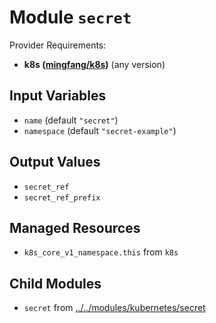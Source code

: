 
# Module `secret`

Provider Requirements:
* **k8s ([mingfang/k8s](https://registry.terraform.io/providers/mingfang/k8s/latest))** (any version)

## Input Variables
* `name` (default `"secret"`)
* `namespace` (default `"secret-example"`)

## Output Values
* `secret_ref`
* `secret_ref_prefix`

## Managed Resources
* `k8s_core_v1_namespace.this` from `k8s`

## Child Modules
* `secret` from [../../modules/kubernetes/secret](../../modules/kubernetes/secret)


